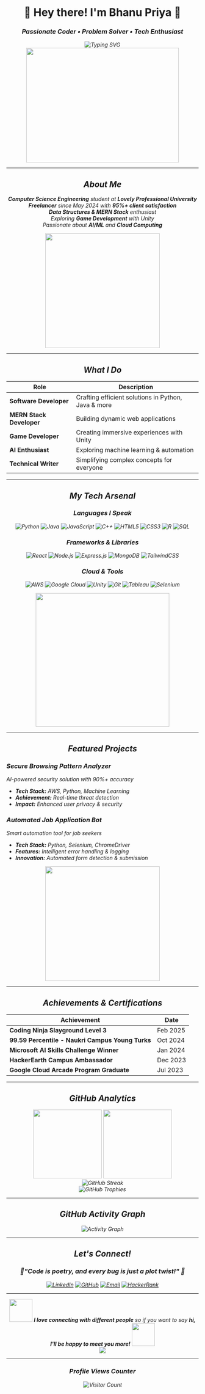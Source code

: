 <div align="center">
  <h1> 🌸 Hey there! I'm Bhanu Priya 🌸 </h1>
<h3> <i>Passionate Coder • Problem Solver • Tech Enthusiast<i/> </h3>
</div> 

<div align="center">
  <img src="https://readme-typing-svg.herokuapp.com?font=Fira+Code&size=22&duration=3000&pause=1000&color=FF69B4&center=true&vCenter=true&width=600&lines=Welcome+to+my+coding+universe!+%F0%9F%92%96;MERN+Stack+Developer+%F0%9F%8C%9F;Game+Developer+%F0%9F%8E%AE;AI+%26+ML+Enthusiast+%F0%9F%A4%96;Always+learning%2C+always+growing!+%F0%9F%8C%B1" alt="Typing SVG" />
</div>

<div align="center">
  <img src="https://media.giphy.com/media/L1R1tvI9svkIWwpVYr/giphy.gif" width="400" height="300"/>
</div>

---

<div align="center">
  <h2> About Me</h2>

 **Computer Science Engineering** student at **Lovely Professional University**  
 **Freelancer** since May 2024 with **95%+ client satisfaction**  
 **Data Structures & MERN Stack** enthusiast  
 Exploring **Game Development** with Unity  
 Passionate about **AI/ML** and **Cloud Computing**  
</div>


<div align="center">
  <img src="https://media.giphy.com/media/WUlplcMpOCEmTGBtBW/giphy.gif" width="300">
</div>

---


<div align="center">
<h2>What I Do</h2>

| **Role** | **Description** |
|-------------|-------------------|
| **Software Developer** | Crafting efficient solutions in Python, Java & more |
| **MERN Stack Developer** | Building dynamic web applications |
| **Game Developer** | Creating immersive experiences with Unity |
| **AI Enthusiast** | Exploring machine learning & automation |
| **Technical Writer** | Simplifying complex concepts for everyone |

</div>

---



<div align="center">
<h2>My Tech Arsenal</h2>

### Languages I Speak
![Python](https://img.shields.io/badge/Python-FF69B4?style=for-the-badge&logo=python&logoColor=white)
![Java](https://img.shields.io/badge/Java-FF1493?style=for-the-badge&logo=java&logoColor=white)
![JavaScript](https://img.shields.io/badge/JavaScript-FFB6C1?style=for-the-badge&logo=javascript&logoColor=black)
![C++](https://img.shields.io/badge/C++-FF69B4?style=for-the-badge&logo=cplusplus&logoColor=white)
![HTML5](https://img.shields.io/badge/HTML5-FF1493?style=for-the-badge&logo=html5&logoColor=white)
![CSS3](https://img.shields.io/badge/CSS3-FFB6C1?style=for-the-badge&logo=css3&logoColor=black)
![R](https://img.shields.io/badge/R-FF69B4?style=for-the-badge&logo=r&logoColor=white)
![SQL](https://img.shields.io/badge/SQL-FF1493?style=for-the-badge&logo=mysql&logoColor=white)

### Frameworks & Libraries
![React](https://img.shields.io/badge/React-FF69B4?style=for-the-badge&logo=react&logoColor=white)
![Node.js](https://img.shields.io/badge/Node.js-FFB6C1?style=for-the-badge&logo=node.js&logoColor=black)
![Express.js](https://img.shields.io/badge/Express.js-FF1493?style=for-the-badge&logo=express&logoColor=white)
![MongoDB](https://img.shields.io/badge/MongoDB-FF69B4?style=for-the-badge&logo=mongodb&logoColor=white)
![TailwindCSS](https://img.shields.io/badge/Tailwind_CSS-FFB6C1?style=for-the-badge&logo=tailwind-css&logoColor=black)

### Cloud & Tools
![AWS](https://img.shields.io/badge/AWS-FF69B4?style=for-the-badge&logo=amazon-aws&logoColor=white)
![Google Cloud](https://img.shields.io/badge/Google_Cloud-FF1493?style=for-the-badge&logo=google-cloud&logoColor=white)
![Unity](https://img.shields.io/badge/Unity-FFB6C1?style=for-the-badge&logo=unity&logoColor=black)
![Git](https://img.shields.io/badge/Git-FF69B4?style=for-the-badge&logo=git&logoColor=white)
![Tableau](https://img.shields.io/badge/Tableau-FF1493?style=for-the-badge&logo=tableau&logoColor=white)
![Selenium](https://img.shields.io/badge/Selenium-FFB6C1?style=for-the-badge&logo=selenium&logoColor=black)

</div>

<div align="center">
  <img src="https://media.giphy.com/media/SWoSkN6DxTszqIKEqv/giphy.gif" width="350">
</div>

---

<div align="center">
  <h2>Featured Projects</h2>
</div>

<div align="left">

### **Secure Browsing Pattern Analyzer**
*AI-powered security solution with 90%+ accuracy*
- **Tech Stack:** AWS, Python, Machine Learning
- **Achievement:** Real-time threat detection
- **Impact:** Enhanced user privacy & security

### **Automated Job Application Bot** 
*Smart automation tool for job seekers*
- **Tech Stack:** Python, Selenium, ChromeDriver
- **Features:** Intelligent error handling & logging
- **Innovation:** Automated form detection & submission

</div>

<div align="center">
  <img src="https://media.giphy.com/media/ZVik7pBtu9dNS/giphy.gif" width="300">
</div>

---

<div align="center">
<h2>Achievements & Certifications</h2>

| **Achievement** | **Date** |
|-------------------|------------|
| **Coding Ninja Slayground Level 3** | Feb 2025 |
| **99.59 Percentile - Naukri Campus Young Turks** | Oct 2024 |
| **Microsoft AI Skills Challenge Winner** | Jan 2024 |
| **HackerEarth Campus Ambassador** | Dec 2023 |
| **Google Cloud Arcade Program Graduate** | Jul 2023 |

</div>

---
<div align="center">
<h2>GitHub Analytics</h2>
</div>
<div align="center">
  <img height="180em" src="https://github-readme-stats.vercel.app/api?username=bhanupriya-art&show_icons=true&theme=material-palenight&include_all_commits=true&count_private=true&border_color=FF69B4&title_color=FF69B4&icon_color=FFB6C1"/>
  <img height="180em" src="https://github-readme-stats.vercel.app/api/top-langs/?username=bhanupriya-art&layout=compact&langs_count=8&theme=material-palenight&border_color=FF69B4&title_color=FF69B4"/>
</div>

<div align="center">
  <img src="https://github-readme-streak-stats.herokuapp.com/?user=bhanupriya-art&theme=material-palenight&border=FF69B4&stroke=FF69B4&ring=FF69B4&fire=FFB6C1&currStreakLabel=FF69B4" alt="GitHub Streak" />
</div>

<div align="center">
  <img src="https://github-profile-trophy.vercel.app/?username=bhanupriya-art&theme=discord&no-frame=true&column=7&margin-w=15&margin-h=15&no-bg=true" alt="GitHub Trophies"/>
</div>

---
<div align="center">
  <h2>GitHub Activity Graph</h2>
</div>


<div align="center">
  <img src="https://github-readme-activity-graph.vercel.app/graph?username=bhanupriya-art&theme=material-palenight&bg_color=0D1117&color=FF69B4&line=FFB6C1&point=FF1493&area=true&hide_border=true" alt="Activity Graph"/>
</div>

---

<div align="center">
<h2>Let's Connect!</h2>

### 🌸*"Code is poetry, and every bug is just a plot twist!"* 🌸

[![LinkedIn](https://img.shields.io/badge/LinkedIn-FF69B4?style=for-the-badge&logo=linkedin&logoColor=white)](https://linkedin.com/in/bhanupriya086)
[![GitHub](https://img.shields.io/badge/GitHub-FF1493?style=for-the-badge&logo=github&logoColor=white)](https://github.com/bhanupriya-art)
[![Email](https://img.shields.io/badge/Email-FFB6C1?style=for-the-badge&logo=gmail&logoColor=black)](mailto:brana2k5@gmail.com)
[![HackerRank](https://img.shields.io/badge/HackerRank-FF69B4?style=for-the-badge&logo=hackerrank&logoColor=white)](https://www.hackerrank.com/Bhanupriya252hr)

</div>

---

<div align="center">
  <img src="https://media.giphy.com/media/LnQjpWaON8nhr21vNW/giphy.gif" width="60"> 
  <em><b>I love connecting with different people</b> so if you want to say <b>hi, I'll be happy to meet you more!</b></em>
  <img src="https://media.giphy.com/media/LnQjpWaON8nhr21vNW/giphy.gif" width="60">
</div>

<div align="center">
  <img src="https://capsule-render.vercel.app/api?type=waving&color=gradient&customColorList=12,20,14,17,20,21&height=120&section=footer&text=Thanks%20for%20visiting!%20💖&fontSize=24&fontColor=white&animation=twinkling"/>
</div>

---

<div align="center">
  
### Profile Views Counter
![Visitor Count](https://komarev.com/ghpvc/?username=bhanupriya-art&label=Profile%20views&color=FF69B4&style=flat)

</div>
